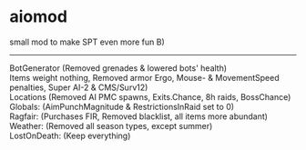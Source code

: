 # aiomod
small mod to make SPT even more fun B)  

----------  
BotGenerator (Removed grenades & lowered bots' health)  
Items weight nothing, Removed armor Ergo, Mouse- & MovementSpeed penalties, Super AI-2 & CMS/Surv12)  
Locations (Removed AI PMC spawns, Exits.Chance, 8h raids, BossChance)  
Globals: (AimPunchMagnitude & RestrictionsInRaid set to 0)  
Ragfair: (Purchases FIR, Removed blacklist, all items more abundant)  
Weather: (Removed all season types, except summer)  
LostOnDeath: (Keep everything)  
